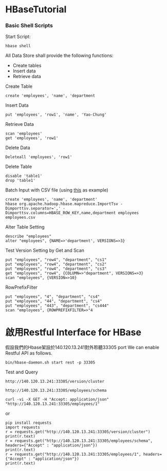 # HBaseTutorial

### Basic Shell Scripts

Start Script:
```
hbase shell
```

All Data Store shall provide the following functions:
- Create tables
- Insert data
- Retrieve data

Create Table
```
create 'employees', 'name', 'department
```

Insert Data
```
put 'employees', 'row1', 'name', 'Yao-Chung'
```

Retrieve Data
```
scan 'employees'
get 'employees', 'row1'
```

Delete Data
```
Deleteall 'employees', 'row1'
```

Delete Table
```
disable 'table1'
drop 'table1'
```

Batch Input with CSV file (using [this](https://www.dropbox.com/s/p0oylcw2kontdip/employees.csv?dl=0) as example)
```
create 'employees', 'name', 'department'
hbase org.apache.hadoop.hbase.mapreduce.ImportTsv -Dimporttsv.separator=',' -Dimporttsv.columns=HBASE_ROW_KEY,name,department employees employees.csv
```

Alter Table Setting
```
describe "employees"
alter "employees", {NAME=>'department', VERSIONS=>3}
```
Test Version Setting by Get and Scan
```
put "employees", "row4", "department", "cs1"
put "employees", "row4", "department", "cs2"
put "employees", "row4", "department", "cs3"
get "employees", "row4", {COLUMN=>"department", VERSIONS=>3}
scan "employees", {VERSION=>10}
```

RowPrefixFilter
```
put "employees", "4", "department", "cs4"
put "employees", "44", "department", "cs4"
put "employees", "443", "department", "cs444"
scan "employees", {ROWPREFIXFILTER=>"4
```


# 啟用Restful Interface for HBase 
假設我們的Hbase架設於140.120.13.241對外聆聽33305 port
We can enable Restful API as follows.
```
bin/hbase-daemon.sh start rest -p 33305
```
Test and Query 
```
http://140.120.13.241:33305/version/cluster
```

```
http://140.120.13.241:33305/employees/schema
```

```
curl -vi -X GET -H "Accept: application/json"  "http://140.120.13.241:33305/employees/1"
```
or
```
pip install requests
import requests
r = requests.get("http://140.120.13.241:33305/version/cluster")
print(r.text)
r = requests.get("http://140.120.13.241:33305/employees/schema", headers={"Accept" : "application/json"})
print(r.text)
r = requests.get("http://140.120.13.241:33305/employees/1", headers={"Accept" : "application/json"})
print(r.text)
```
